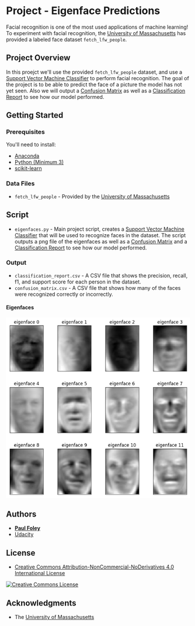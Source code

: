 # Project - Eigenface Predictions

Facial recognition is one of the most used applications of machine learning! To experiment with facial recognition, the [University of Massachusetts](http://vis-www.cs.umass.edu/lfw/) has provided a labeled face dataset `fetch_lfw_people`.


## Project Overview

In this proejct we'll use the provided `fetch_lfw_people` dataset, and use a [Support Vector Machine Classifier](http://scikit-learn.org/stable/modules/generated/sklearn.svm.SVC.html) to perform facial recognition. The goal of the project is to be able to predict the face of a picture the model has not yet seen. Also we will output a [Confusion Matrix](http://scikit-learn.org/stable/modules/generated/sklearn.metrics.confusion_matrix.html) as well as a [Classification Report](http://scikit-learn.org/stable/modules/generated/sklearn.metrics.classification_report.html) to see how our model performed.


## Getting Started

### Prerequisites
You'll need to install:

* [Anaconda](https://www.continuum.io/downloads)
* [Python (Minimum 3)](https://www.continuum.io/blog/developer-blog/python-3-support-anaconda)
* [scikit-learn](https://anaconda.org/anaconda/scikit-learn)

### Data Files

* `fetch_lfw_people` - Provided by the [University of Massachusetts](http://vis-www.cs.umass.edu/lfw/)


## Script

* `eigenfaces.py` - Main project script, creates a [Support Vector Machine Classifier](http://scikit-learn.org/stable/modules/generated/sklearn.svm.SVC.html) that will be used to recognize faces in the dataset. The script outputs a png file of the eigenfaces as well as a [Confusion Matrix](http://scikit-learn.org/stable/modules/generated/sklearn.metrics.confusion_matrix.html) and a [Classification Report](http://scikit-learn.org/stable/modules/generated/sklearn.metrics.classification_report.html) to see how our model performed.

### Output

* `classification_report.csv` - A CSV file that shows the precision, recall, f1, and support score for each person in the dataset.
* `confusion_matrix.csv` - A CSV file that shows how many of the faces were recognized correctly or incorrectly.

#### Eigenfaces

![Face Recognition](face_recognition.png)


## Authors

* **[Paul Foley](https://github.com/paulfoley)**
* [Udacity](https://www.udacity.com/)


## License

* <a rel="license" href="https://creativecommons.org/licenses/by-nc-nd/4.0/"> Creative Commons Attribution-NonCommercial-NoDerivatives 4.0 International License</a>

<a rel="license" href="https://creativecommons.org/licenses/by-nc-nd/4.0/">
	<img alt="Creative Commons License" style="border-width:0" src="https://i.creativecommons.org/l/by-nc-nd/4.0/88x31.png" />
</a>


## Acknowledgments

* The [University of Massachusetts](http://vis-www.cs.umass.edu/lfw/)
